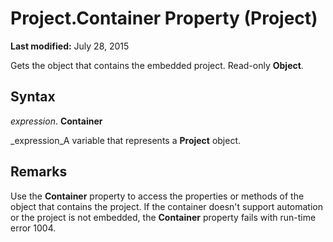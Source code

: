 
# Project.Container Property (Project)

 **Last modified:** July 28, 2015

Gets the object that contains the embedded project. Read-only  **Object**.

## Syntax

 _expression_. **Container**

 _expression_A variable that represents a  **Project** object.


## Remarks

Use the  **Container** property to access the properties or methods of the object that contains the project. If the container doesn't support automation or the project is not embedded, the **Container** property fails with run-time error 1004.

